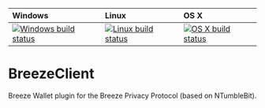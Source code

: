 | Windows | Linux | OS X |
| :---- | :---- | :---- |
[![Windows build status][1]][2] | [![Linux build status][3]][4] | [![OS X build status][5]][6] |

[1]: https://ci.appveyor.com/api/projects/status/pdy8esvwqy7kb4cd?svg=true
[2]: https://ci.appveyor.com/project/BreezeHubAdmin/breezeclient/branch/master
[3]: https://travis-ci.org/BreezeHub/BreezeClient.svg?branch=master
[4]: https://travis-ci.org/BreezeHub/BreezeClient
[5]: https://travis-ci.org/BreezeHub/BreezeClient.svg?branch=master
[6]: https://travis-ci.org/BreezeHub/BreezeClient


# BreezeClient
Breeze Wallet plugin for the Breeze Privacy Protocol (based on NTumbleBit).
